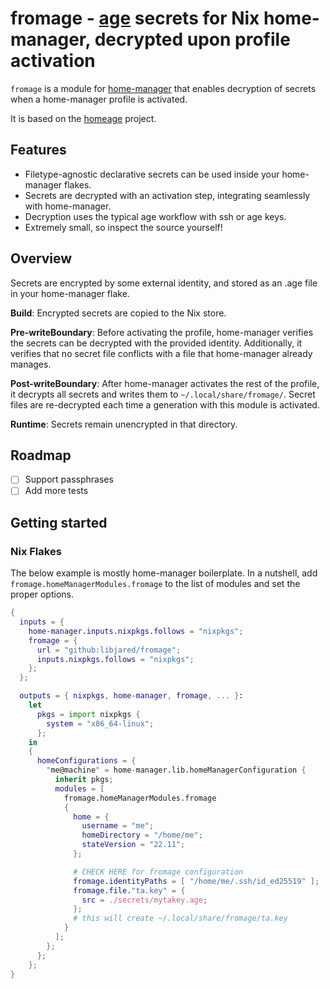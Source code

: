 # fromage - [age](https://github.com/FiloSottile/age) secrets for Nix home-manager, decrypted upon profile activation

`fromage` is a module for [home-manager](https://github.com/nix-community/home-manager) that enables decryption of secrets when a home-manager profile is activated.

It is based on the [homeage](https://github.com/jordanisaacs/homeage) project.

## Features

- Filetype-agnostic declarative secrets can be used inside your home-manager flakes.
- Secrets are decrypted with an activation step, integrating seamlessly with home-manager.
- Decryption uses the typical age workflow with ssh or age keys.
- Extremely small, so inspect the source yourself!

## Overview

Secrets are encrypted by some external identity, and stored as an .age file in your home-manager flake.

**Build**: Encrypted secrets are copied to the Nix store.

**Pre-writeBoundary**: Before activating the profile, home-manager verifies the secrets can be decrypted with the provided identity. Additionally, it verifies that no secret file conflicts with a file that home-manager already manages.

**Post-writeBoundary**: After home-manager activates the rest of the profile, it decrypts all secrets and writes them to `~/.local/share/fromage/`. Secret files are re-decrypted each time a generation with this module is activated.

**Runtime**: Secrets remain unencrypted in that directory.

## Roadmap

- [ ] Support passphrases
- [ ] Add more tests

## Getting started

### Nix Flakes

The below example is mostly home-manager boilerplate. In a nutshell, add `fromage.homeManagerModules.fromage` to the list of modules and set the proper options.

```nix
{
  inputs = {
    home-manager.inputs.nixpkgs.follows = "nixpkgs";
    fromage = {
      url = "github:libjared/fromage";
      inputs.nixpkgs.follows = "nixpkgs";
    };
  };

  outputs = { nixpkgs, home-manager, fromage, ... }:
    let
      pkgs = import nixpkgs {
        system = "x86_64-linux";
      };
    in
    {
      homeConfigurations = {
        "me@machine" = home-manager.lib.homeManagerConfiguration {
          inherit pkgs;
          modules = [
            fromage.homeManagerModules.fromage
            {
              home = {
                username = "me";
                homeDirectory = "/home/me";
                stateVersion = "22.11";
              };

              # CHECK HERE for fromage configuration
              fromage.identityPaths = [ "/home/me/.ssh/id_ed25519" ];
              fromage.file."ta.key" = {
                src = ./secrets/mytakey.age;
              };
              # this will create ~/.local/share/fromage/ta.key
            }
          ];
        };
      };
    };
}
```
